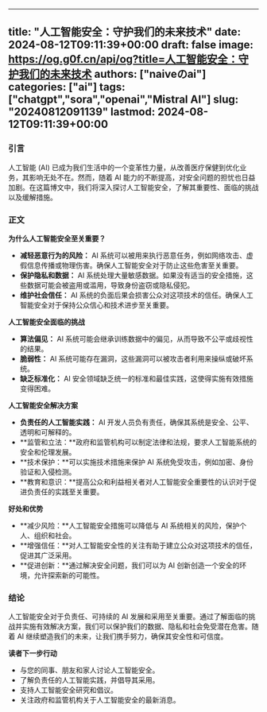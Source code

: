 
---
title: "人工智能安全：守护我们的未来技术"
date: 2024-08-12T09:11:39+00:00
draft: false
image: https://og.g0f.cn/api/og?title=人工智能安全：守护我们的未来技术
authors: ["naiveのai"]
categories: ["ai"]
tags: ["chatgpt","sora","openai","Mistral AI"]
slug: "20240812091139"
lastmod: 2024-08-12T09:11:39+00:00
---
### 引言

人工智能 (AI) 已成为我们生活中的一个变革性力量，从改善医疗保健到优化业务，其影响无处不在。然而，随着 AI 能力的不断提高，对安全问题的担忧也日益加剧。在这篇博文中，我们将深入探讨人工智能安全，了解其重要性、面临的挑战以及缓解措施。

### 正文

**为什么人工智能安全至关重要？**

* **减轻恶意行为的风险：** AI 系统可以被用来执行恶意任务，例如网络攻击、虚假信息传播或物理伤害。确保人工智能安全对于防止这些危害至关重要。
* **保护隐私和数据：** AI 系统处理大量敏感数据。如果没有适当的安全措施，这些数据可能会被盗用或滥用，导致身份盗窃或隐私侵犯。
* **维护社会信任：** AI 系统的负面后果会损害公众对这项技术的信任。确保人工智能安全对于保持公众信心和技术进步至关重要。

**人工智能安全面临的挑战**

* **算法偏见：** AI 系统可能会继承训练数据中的偏见，从而导致不公平或歧视性的结果。
* **脆弱性：** AI 系统可能存在漏洞，这些漏洞可以被攻击者利用来操纵或破坏系统。
* **缺乏标准化：** AI 安全领域缺乏统一的标准和最佳实践，这使得实施有效措施变得困难。

**人工智能安全解决方案**

* **负责任的人工智能实践：** AI 开发人员负有责任，确保其系统是安全、公平、透明和可解释的。
* **监管和立法：**政府和监管机构可以制定法律和法规，要求人工智能系统的安全和伦理发展。
* **技术保护：**可以实施技术措施来保护 AI 系统免受攻击，例如加密、身份验证和入侵检测。
* **教育和意识：**提高公众和利益相关者对人工智能安全重要性的认识对于促进负责任的实践至关重要。

**好处和优势**

* **减少风险：**人工智能安全措施可以降低与 AI 系统相关的风险，保护个人、组织和社会。
* **增强信任：**对人工智能安全性的关注有助于建立公众对这项技术的信任，促进其广泛采用。
* **促进创新：**通过解决安全问题，我们可以为 AI 创新创造一个安全的环境，允许探索新的可能性。

### 结论

人工智能安全对于负责任、可持续的 AI 发展和采用至关重要。通过了解面临的挑战并实施有效解决方案，我们可以保护我们的数据、隐私和社会免受潜在危害。随着 AI 继续塑造我们的未来，让我们携手努力，确保其安全性和可信度。

**读者下一步行动**

* 与您的同事、朋友和家人讨论人工智能安全。
* 了解负责任的人工智能实践，并倡导其采用。
* 支持人工智能安全研究和倡议。
* 关注政府和监管机构关于人工智能安全的最新消息。